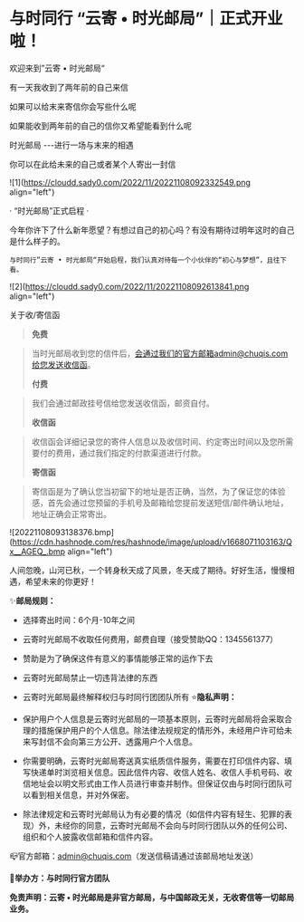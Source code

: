 # 与时同行 “云寄 • 时光邮局”｜正式开业啦！

欢迎来到”云寄 • 时光邮局“

有一天我收到了两年前的自己来信

如果可以给末来寄信你会写些什么呢

如果能收到两年前的自己的信你又希望能看到什么呢

时光邮局  ---进行一场与末来的相遇

你可以在此给未来的自己或者某个人寄出一封信


![1](https://cloudd.sady0.com/2022/11/20221108092332549.png align="left")

· “时光邮局”正式启程 ·

   今年你许下了什么新年愿望？有想过自己的初心吗？有没有期待过明年这时的自己是什么样子的。

    与时同行”云寄 • 时光邮局“开始启程，我们认真对待每一个小伙伴的“初心与梦想”，且往下看。


![2](https://cloudd.sady0.com/2022/11/20221108092613841.png align="left")

关于收/寄信函

> **免费**

> 当时光邮局收到您的信件后，会通过我们的官方邮箱admin@chuqis.com给您发送收信函。
> 
> **付费**

> 我们会通过邮政挂号信给您发送收信函，邮资自付。
> 
> **收信函**

> 收信函会详细记录您的寄件人信息以及收信时间、约定寄出时间以及您所需要付的费用，通过我们指定的付款渠道进行付款。
> 
> **寄信函**

> 寄信函是为了确认您当初留下的地址是否正确，当然，为了保证您的体验感，首先会通过您预留的手机号及邮箱给您提前发送短信/邮件确认地址，地址正确会正常寄出。


![20221108093138376.bmp](https://cdn.hashnode.com/res/hashnode/image/upload/v1668071103163/Qx__AGEQ_.bmp align="left")

人间忽晚，山河已秋，一个转身秋天成了风景，冬天成了期待。好好生活，慢慢相遇，希望未来的你更好！

✨**邮局规则：**

- 选择寄出时间：6个月-10年之间
- 云寄时光邮局不收取任何费用，邮费自理（接受赞助QQ：1345561377）
- 赞助是为了确保这件有意义的事情能够正常的运作下去
- 云寄时光邮局禁止一切违背法律的东西
- 云寄时光邮局最终解释权归与时同行团团队所有
⭐**隐私声明：**

- 保护用户个人信息是云寄时光邮局的一项基本原则，云寄时光邮局将会采取合理的措施保护用户的个人信息。除法律法规规定的情形外，未经用户许可给未来写封信不会向第三方公开、透露用户个人信息。
- 你需要明确，云寄时光邮局寄送真实纸质信件服务，需要在打印信件内容、填写快递单时浏览相关信息。因此信件内容、收信人姓名、收信人手机号码、收信地址会以明文形式由工作人员进行审查并制作。但保证仅由与时同行团队可以看到相关信息，并对外保密。
-  除法律规定和云寄时光邮局认为有必要的情况（如信件内容有轻生、犯罪的表现）外，未经你的同意，云寄时光邮局不会向与时同行团队以外的任何公司、组织和个人披露收信邮箱和信件内容。

📪官方邮箱：admin@chuqis.com（发送信稿请通过该邮局地址发送）

🎉**举办方：与时同行官方团队**

**免责声明：云寄 • 时光邮局是非官方邮局，与中国邮政无关，无收寄信等一切邮局业务。**
